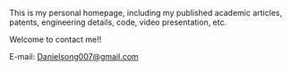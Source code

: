 This is my personal homepage, including my published academic articles, patents, engineering details, code, video presentation, etc.

Welcome to contact me!!

E-mail: Danielsong007@gmail.com
